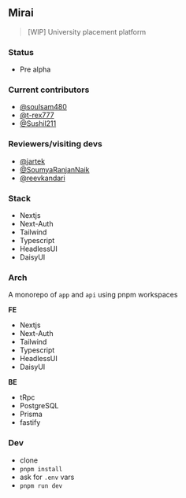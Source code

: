 ## Mirai
> [WIP] University placement platform

### Status
- Pre alpha

### Current contributors
- [@soulsam480](https://github.com/soulsam480)
- [@t-rex777](https://github.com/t-rex777)
- [@Sushil211](https://github.com/Sushil211)

### Reviewers/visiting devs
- [@jartek](https://github.com/jartek)
- [@SoumyaRanjanNaik](https://github.com/SoumyaRanjanNaik)
- [@reevkandari](https://github.com/reevkandari)

### Stack
- Nextjs
- Next-Auth
- Tailwind
- Typescript
- HeadlessUI
- DaisyUI

### Arch
A monorepo of `app` and `api` using pnpm workspaces

__FE__
- Nextjs
- Next-Auth
- Tailwind
- Typescript
- HeadlessUI
- DaisyUI

__BE__
- tRpc
- PostgreSQL
- Prisma
- fastify

### Dev
- clone
- `pnpm install`
- ask for `.env` vars
- `pnpm run dev`